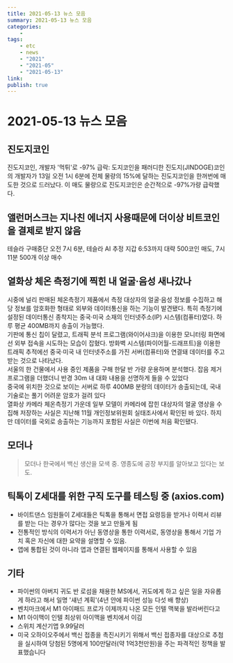 ```yaml
---
title: 2021-05-13 뉴스 모음
summary: 2021-05-13 뉴스 모음
categories:
    - 
tags:
    - etc
    - news
    - "2021"
    - "2021-05"
    - "2021-05-13"
link: 
publish: true
---
```


# 2021-05-13 뉴스 모음

## 진도지코인

진도지코인, 개발자 '먹튀'로 -97% 급락: 도지코인을 패러디한 진도지(JINDOGE)코인의 개발자가 13일 오전 1시 6분에 전체 물량의 15%에 달하는 진도지코인을 한꺼번에 매도한 것으로 드러났다. 이 매도 물량으로 진도지코인은 순간적으로 -97%가량 급락했다.

## 앨런머스크는 지나친 에너지 사용때문에 더이상 비트코인을 결제로 받지 않음

테슬라 구매중단 오전 7시 6분, 테슬라 AI 추정 지갑 6:53까지 대략 500코인 매도, 7시 11분 500개 이상 매수

## 열화상 체온 측정기에 찍힌 내 얼굴·음성 새나갔나

시중에 널리 판매된 체온측정기 제품에서 측정 대상자의 얼굴·음성 정보를 수집하고 해당 정보를 암호화한 형태로 외부와 데이터통신을 하는 기능이 발견됐다. 특히 측정기에 설정된 데이터통신 종착지는 중국·미국 소재의 인터넷주소(IP) 시스템(컴퓨터)였다. 하루 평균 400MB까지 송출이 가능했다.  
기판에 통신 칩이 달렸고, 트래픽 분석 프로그램(와이어샤크)을 이용한 모니터링 화면에선 외부 접속을 시도하는 모습이 잡혔다. 방화벽 시스템(파이어월-드래프트)을 이용한 트래픽 추적에선 중국·미국 내 인터넷주소를 가진 서버(컴퓨터)와 연결돼 데이터를 주고받는 것으로 나타났다.  
서울의 한 건물에서 사용 중인 제품을 구해 한달 반 가량 운용하며 분석했다. 잡음 제거 프로그램을 더했더니 반경 30m 내 대화 내용을 선명하게 들을 수 있었다  
중국에 위치한 것으로 보이는 서버로 하루 400MB 분량의 데이터가 송출되는데, 국내 기술로는 풀기 어려운 암호가 걸려 있다  
열화상 카메라 체온측정기 가운데 일부 모델이 카메라에 잡힌 대상자의 얼굴 영상을 수집해 저장하는 사실은 지난해 11월 개인정보위원회 실태조사에서 확인된 바 있다. 하지만 데이터를 국외로 송출하는 기능까지 포함된 사실은 이번에 처음 확인됐다.

## 모더나

> 모더나 한국에서 백신 생산을 모색 중.
> 영종도에 공장 부지를 알아보고 있다는 보도.

## 틱톡이 Z세대를 위한 구직 도구를 테스팅 중 (axios.com)

- 바이트댄스 임원들이 Z세대들은 틱톡을 통해서 면접 요령등을 받거나 이력서 리뷰를 받는 다는 경우가 많다는 것을 보고 만들게 됨
- 전통적인 방식의 이력서가 아닌 동영상을 통한 이력서로, 동영상을 통해서 기업 가치 혹은 자신에 대한 요약을 설명할 수 있음.
- 앱에 통합된 것이 아니라 앱과 연결된 웹페이지를 통해서 사용할 수 있음

## 기타

- 파이썬의 아버지 귀도 반 로섬을 채용한 MS에서, 귀도에게 하고 싶은 일을 자유롭게 하라고 해서 일명 '섀넌 계획'(4년 안에 파이썬 성능 다섯 배 향상)
- 벤치마크에서 M1 아이패드 프로가 이제까지 나온 모든 인텔 맥북을 발라버린다고
- M1 아이맥이 인텔 최상위 아이맥을 벤치에서 이김
- 스위치 계산기앱 9.99달러
- 미국 오하이오주에서 백신 접종을 촉진시키기 위해서 백신 접종자를 대상으로 추첨을 실시하여 당첨된 5명에게 100만달러(약 1억3천만원)을 주는 파격적인 정책을 발표했습니다
